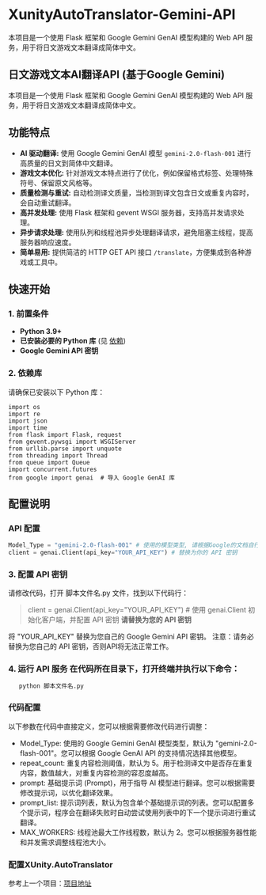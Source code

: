 # XunityAutoTranslator-Gemini-API
本项目是一个使用 Flask 框架和 Google Gemini GenAI 模型构建的 Web API 服务，用于将日文游戏文本翻译成简体中文。

## 日文游戏文本AI翻译API (基于Google Gemini)

本项目是一个使用 Flask 框架和 Google Gemini GenAI 模型构建的 Web API 服务，用于将日文游戏文本翻译成简体中文。

## 功能特点

*   **AI 驱动翻译:**  使用 Google Gemini GenAI 模型 `gemini-2.0-flash-001` 进行高质量的日文到简体中文翻译。
*   **游戏文本优化:**  针对游戏文本特点进行了优化，例如保留格式标签、处理特殊符号、保留原文风格等。
*   **质量检测与重试:**  自动检测译文质量，当检测到译文包含日文或重复内容时，会自动重试翻译。
*   **高并发处理:**  使用 Flask 框架和 gevent WSGI 服务器，支持高并发请求处理。
*   **异步请求处理:**  使用队列和线程池异步处理翻译请求，避免阻塞主线程，提高服务器响应速度。
*   **简单易用:**  提供简洁的 HTTP GET API 接口 `/translate`，方便集成到各种游戏或工具中。

## 快速开始

### 1. 前置条件

*   **Python 3.9+**
*   **已安装必要的 Python 库** (见 [依赖](#2-依赖库))
*   **Google Gemini API 密钥**

### 2. 依赖库

请确保已安装以下 Python 库：
```
import os
import re
import json
import time
from flask import Flask, request
from gevent.pywsgi import WSGIServer
from urllib.parse import unquote
from threading import Thread
from queue import Queue
import concurrent.futures
from google import genai  # 导入 Google GenAI 库

```

## 配置说明

### API 配置
```python
Model_Type = "gemini-2.0-flash-001" # 使用的模型类型, 请根据Google的文档自行修改
client = genai.Client(api_key="YOUR_API_KEY") # 替换为你的 API 密钥
```

### 3. 配置 API 密钥
请修改代码，打开 脚本文件名.py 文件，找到以下代码行： 
> client = genai.Client(api_key="YOUR_API_KEY") # 使用 genai.Client 初始化客户端，并配置 API 密钥  **请替换为您的 API 密钥**
>

将 "YOUR_API_KEY" 替换为您自己的 Google Gemini API 密钥。 注意：请务必替换为您自己的 API 密钥，否则API将无法正常工作。


### 4. 运行 API 服务 在代码所在目录下，打开终端并执行以下命令： 
```Bash
   python 脚本文件名.py
```


### 代码配置 
以下参数在代码中直接定义，您可以根据需要修改代码进行调整： 
- Model_Type: 使用的 Google Gemini GenAI 模型类型，默认为 "gemini-2.0-flash-001"。您可以根据 Google GenAI API 的支持情况选择其他模型。 
- repeat_count: 重复内容检测阈值，默认为 5。用于检测译文中是否存在重复内容，数值越大，对重复内容检测的容忍度越高。 
- prompt: 基础提示词 (Prompt)，用于指导 AI 模型进行翻译。您可以根据需要修改提示词，以优化翻译效果。 
- prompt_list: 提示词列表，默认为包含单个基础提示词的列表。您可以配置多个提示词，程序会在翻译失败时自动尝试使用列表中的下一个提示词进行重试翻译。 
- MAX_WORKERS: 线程池最大工作线程数，默认为 2。您可以根据服务器性能和并发需求调整线程池大小。

### 配置XUnity.AutoTranslator
参考上一个项目：[项目地址](https://github.com/0001lizhubo/XUnity.AutoTranslator-deepseek/tree/main)
